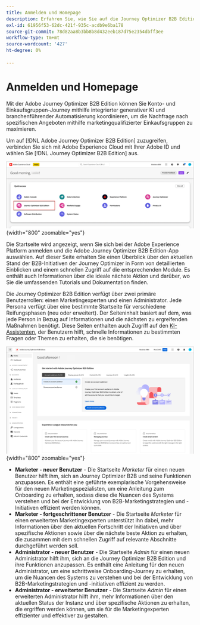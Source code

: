 ```yaml
---
title: Anmelden und Homepage
description: Erfahren Sie, wie Sie auf die Journey Optimizer B2B Edition-App zugreifen und die Informationen zur Startseite verwenden.
exl-id: 61956f53-62dc-421f-935c-acdb9e6ba178
source-git-commit: 78d82aa8b3bb8b8d432eeb187d75e2354dbff3ee
workflow-type: tm+mt
source-wordcount: '427'
ht-degree: 0%

---
```


# Anmelden und Homepage

Mit der Adobe Journey Optimizer B2B Edition können Sie Konto- und Einkaufsgruppen-Journey mithilfe integrierter generativer KI und branchenführender Automatisierung koordinieren, um die Nachfrage nach spezifischen Angeboten mithilfe marketingqualifizierter Einkaufsgruppen zu maximieren.

<!-- Requirements?
-->
Um auf [!DNL Adobe Journey Optimizer B2B Edition] zuzugreifen, verbinden Sie sich mit Adobe Experience Cloud mit Ihrer Adobe ID und wählen Sie [!DNL Journey Optimizer B2B Edition] aus.

![Adobe Experience Platform apps](./assets/experience-cloud-apps.png){width="800" zoomable="yes"}

Die Startseite wird angezeigt, wenn Sie sich bei der Adobe Experience Platform anmelden und die Adobe Journey Optimizer B2B Edition-App auswählen. Auf dieser Seite erhalten Sie einen Überblick über den aktuellen Stand der B2B-Initiativen der Journey Optimizer in Form von detaillierten Einblicken und einem schnellen Zugriff auf die entsprechenden Module. Es enthält auch Informationen über die ideale nächste Aktion und darüber, wo Sie die umfassenden Tutorials und Dokumentation finden.

Die Journey Optimizer B2B Edition verfügt über zwei primäre Benutzerrollen: einen Marketingexperten und einen Administrator. Jede Persona verfügt über eine bestimmte Startseite für verschiedene Reifungsphasen (neu oder erweitert). Der Seiteninhalt basiert auf dem, was jede Person in Bezug auf Informationen und die nächsten zu ergreifenden Maßnahmen benötigt. Diese Seiten enthalten auch Zugriff auf den [KI-Assistenten](./start/ai-assistant.md), der Benutzern hilft, schnelle Informationen zu bestimmten Fragen oder Themen zu erhalten, die sie benötigen<!-- and to obtain specific recommendations for their challenges or objectives-->.

![Startseite Journey Optimizer B2B Edition](./assets/home-page.png){width="800" zoomable="yes"}

* **Marketer - neuer Benutzer** - Die Startseite _Marketer_ für einen neuen Benutzer hilft ihm, sich an Journey Optimizer B2B und seine Funktionen anzupassen. Es enthält eine geführte exemplarische Vorgehensweise für den neuen Marketingspezialisten, um eine Anleitung zum Onboarding zu erhalten, sodass diese die Nuancen des Systems verstehen und bei der Entwicklung von B2B-Marketingstrategien und -Initiativen effizient werden können.
* **Marketer - fortgeschrittener Benutzer** - Die Startseite _Marketer_ für einen erweiterten Marketingexperten unterstützt ihn dabei, mehr Informationen über den aktuellen Fortschritt der Initiativen und über spezifische Aktionen sowie über die nächste beste Aktion zu erhalten, die zusammen mit dem schnellen Zugriff auf relevante Abschnitte durchgeführt werden soll.
* **Administrator - neuer Benutzer** - Die Startseite _Admin_ für einen neuen Administrator hilft ihm, sich an die Journey Optimizer B2B Edition und ihre Funktionen anzupassen. Es enthält eine Anleitung für den neuen Administrator, um eine schrittweise Onboarding-Journey zu erhalten, um die Nuancen des Systems zu verstehen und bei der Entwicklung von B2B-Marketingstrategien und -initiativen effizient zu werden.
* **Administrator - erweiterter Benutzer** - Die Startseite _Admin_ für einen erweiterten Administrator hilft ihm, mehr Informationen über den aktuellen Status der Instanz und über spezifische Aktionen zu erhalten, die ergriffen werden können, um sie für die Marketingexperten effizienter und effektiver zu gestalten.

<!-- 

## Marketer - new user

The Marketer home page for a new user consists of three rows that assist the marketer in getting accustomed to Journey Optimizer B2B and its capabilities. It also provides a view of the latest journeys that have been created, which can serve as a starting point for a new user.

The first row consists of a guided walkthrough for the new marketer to obtain an onboarding walkthrough so that they can understand the nuances of the system and become efficient in developing B2B marketing strategies and initiatives.

The second row consists of the recent AJO B2B journeys that have been created across the platform so that the marketer can get inspiration for the best practices to create an account journey.

The third row consists of the learning resources that can help a marketer gain more information on a specific topic.

## Marketer - advanced user

The Marketer home page for an advanced marketer consists of four rows that assists the marketer in obtaining more information on the current progress of the initiatives and on specific actions and on the next best action to be taken along with quick access to relevant sections.

The first row consists of the next set of actions that a B2B marketer can take based on the previous actions taken and the current state of the initiative, which provides a prompt for the user to make the next move that would align to the objective of the initiatives and help them reach the goals quickly.

The second row consists of the most recent assets accessed by the marketer to make it easier for the marketer to locate them and make updates to the same.

The third row consists of the Key Performance Indicators that can help the marketer gauge the overall performance of the marketing initiatives.

The fourth row consists of the learning resources that can help a marketer gain more information on a specific topic.

## Administrator - new user

The _Admin_ home page for a new administrator consists of three rows that assists the administrator in getting accustomed to Journey Optimizer B2B Edition and its capabilities, and provides a view of the latest journeys that have been created that can serve as a starting point for a new user.

The first row consists of a guided walkthrough for the new marketer to obtain a step-by-step onboarding journey to understand the nuances of the system and become efficient in developing B2B marketing strategies and initiatives with AJO B2B.

The second row consists of the recent assets used by the B2B marketers in a single table to make it easier for the administrator to know which assets are currently under focus.

The third row consists of the learning resources that would help an administrator gain more information on a specific topic.

## Administrator - advanced user

The _Admin_ home page for an advanced administrator consists of four rows that assists the administrator in obtaining more information about the current status of the instance and on specific actions that can be taken to make it more efficient and effective for the marketers.

The first row consists of the next set of actions that an administrator can take based on the previous actions taken and the current state of the instance. It serves as a prompt for the administrator to make the necessary updates to the parameters of the instances such as user permissions or any specific module configurations.

The second row consists of the recent assets used by the B2B marketers in a single table to make it easier for the administrator to know which assets are currently under focus.

The third row consists of the Key Performance Indicators that would help the administrators gauge the progress of the instance in terms of operational parameters such as users and usage.

The fourth row consists of the learning resources that would help the administrator gain more information on a specific topic.

-->